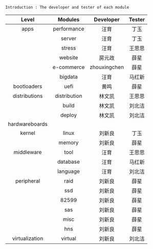 
```
Introduction : The developer and tester of each module
```
| Level | Modules | Developer | Tester |
| :-: | :-: | :-: | :-: |
| apps | performance | 汪育 | 丁玉 |
|  | server | 汪育 | 丁玉 |
|  | stress | 汪育 | 王思思 |
|  | website | 房元政 | 薛星 |
|  | e-commerce | zhouxingchen | 薛星 |
|  | bigdata | 汪育 | 马红新 |
| bootloaders | uefi | 黄鸣 | 薛星 |
| distributions | distribution | 林文凯 | 王思思 |
|  | build | 林文凯 | 刘北洁 |
|  | deploy | 林文凯 | 刘北洁 |
| hardwareboards |  |  |  |
| kernel | linux | 刘新良 | 丁玉 |
|  | memory | 刘新良 | 薛星 |
| middleware | tool | 汪育 | 王思思 |
|  | database | 汪育 | 马红新 |
|  | language | 汪育 | 刘北洁 |
| peripheral | raid | 刘新良 | 薛星 |
|  | ssd | 刘新良 | 薛星 |
|  | 82599 | 刘新良 | 薛星 |
|  | sas | 刘新良 | 薛星 |
|  | misc | 刘新良 | 薛星 |
|  | hns | 刘新良 | 薛星 |
| virtualization | virtual | 刘新良 | 刘北洁 |
